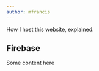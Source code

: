 ```yaml
---
author: mfrancis
---
```


How I host this website, explained.

<h2>Firebase</h2>
<p>Some content here</p>


